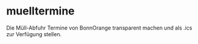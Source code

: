 # muelltermine
Die Müll-Abfuhr Termine von BonnOrange transparent machen und als .ics zur Verfügung stellen.
